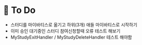 # :balloon: To Do

- 스터디를 마이바티스로 옮기고 하위(3개) 애들 마이바티스로 시작하기
- 이미 승인 대기중인 스터디 참여신청할때 오류 테스트 해보기
- MyStudyExitHandler / MyStudyDeleteHandler 테스트 해야함
